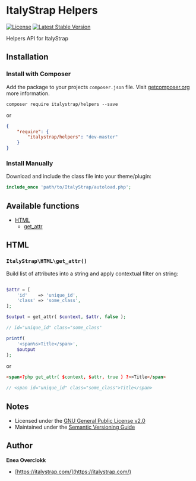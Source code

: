 # ItalyStrap Helpers

[![License](https://poser.pugx.org/italystrap/helpers/license)](https://packagist.org/packages/italystrap/helpers)
[![Latest Stable Version](https://poser.pugx.org/italystrap/helpers/v/stable)](https://packagist.org/packages/italystrap/helpers)


Helpers API for ItalyStrap

## Installation

### Install with Composer

Add the package to your projects `composer.json` file. Visit [getcomposer.org](http://getcomposer.org/) more information.


```shell
composer require italystrap/helpers --save
```

or

```json
{
    "require": {
        "italystrap/helpers": "dev-master"
    }
}
```

### Install Manually

Download and include the class file into your theme/plugin:

```php
include_once 'path/to/ItalyStrap/autoload.php';
```

## Available functions

* [HTML](#html)
	* [get_attr](#ItalyStrapHTMLget_attr())

## HTML

### `ItalyStrap\HTML\get_attr()`

Build list of attributes into a string and apply contextual filter on string:

```php

$attr = [
	'id'	=> 'unique_id',
	'class'	=> 'some_class',
];

$output = get_attr( $context, $attr, false );

// id="unique_id" class="some_class"

printf(
	'<span%s>Title</span>',
	$output
);
```

or

```html
<span<?php get_attr( $context, $attr, true ) ?>>Title</span>
```

```php
// <span id="unique_id" class="some_class">Title</span>
```

## Notes

*  Licensed under the [GNU General Public License v2.0](https://github.com/ItalyStrap/breadcrumbs/blob/master/LICENSE)
*  Maintained under the [Semantic Versioning Guide](http://semver.org)

## Author

**Enea Overclokk**
*  [https://italystrap.com/](https://italystrap.com/)
